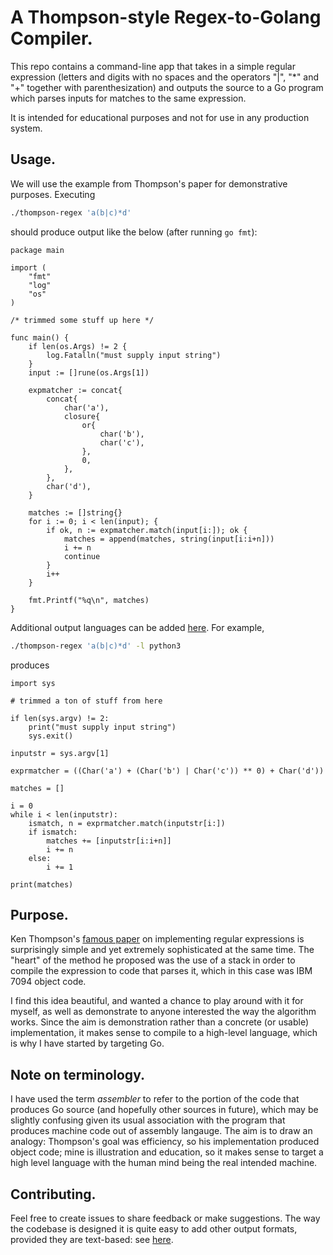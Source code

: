 # A Thompson-style Regex-to-Golang Compiler.

This repo contains a command-line app that takes in a simple regular expression (letters and digits
with no spaces and the operators "|", "&ast;" and "+" together with parenthesization) and outputs
the source to a Go program which parses inputs for matches to the same expression.

It is intended for educational purposes and not for use in any production system.

## Usage.

We will use the example from Thompson's paper for demonstrative purposes. Executing

```bash
./thompson-regex 'a(b|c)*d'
```

should produce output like the below (after running `go fmt`):

```Golang
package main

import (
	"fmt"
	"log"
	"os"
)

/* trimmed some stuff up here */

func main() {
	if len(os.Args) != 2 {
		log.Fatalln("must supply input string")
	}
	input := []rune(os.Args[1])

	expmatcher := concat{
		concat{
			char('a'),
			closure{
				or{
					char('b'),
					char('c'),
				},
				0,
			},
		},
		char('d'),
	}

	matches := []string{}
	for i := 0; i < len(input); {
		if ok, n := expmatcher.match(input[i:]); ok {
			matches = append(matches, string(input[i:i+n]))
			i += n
			continue
		}
		i++
	}

	fmt.Printf("%q\n", matches)
}

```

Additional output languages can be added [here](assembler/). For example,

```bash
./thompson-regex 'a(b|c)*d' -l python3
```

produces

```python3
import sys

# trimmed a ton of stuff from here

if len(sys.argv) != 2:
    print("must supply input string")
    sys.exit()

inputstr = sys.argv[1]

exprmatcher = ((Char('a') + (Char('b') | Char('c')) ** 0) + Char('d'))

matches = []

i = 0
while i < len(inputstr):
    ismatch, n = exprmatcher.match(inputstr[i:])
    if ismatch:
        matches += [inputstr[i:i+n]]
        i += n
    else:
        i += 1

print(matches)
```

## Purpose.

Ken Thompson's [famous paper](https://dl.acm.org/doi/10.1145/363347.363387) on implementing regular
expressions is surprisingly simple and yet extremely sophisticated at the same time.
The "heart" of the method he proposed was the use of a stack in order to compile the expression to
code that parses it, which in this case was IBM 7094 object code.

I find this idea beautiful, and wanted a chance to play around with it for myself, as well as
demonstrate to anyone interested the way the algorithm works. Since the aim is demonstration rather
than a concrete (or usable) implementation, it makes sense to compile to a high-level language,
which is why I have started by targeting Go.

## Note on terminology.

I have used the term _assembler_ to refer to the portion of the code that produces Go source (and
hopefully other sources in future), which may be slightly confusing given its usual association with
the program that produces machine code out of assembly langauge. The aim is to draw an analogy:
Thompson's goal was efficiency, so his implementation produced object code; mine is illustration and
education, so it makes sense to target a high level language with the human mind being the real
intended machine.

## Contributing.

Feel free to create issues to share feedback or make suggestions. The way the codebase is designed
it is quite easy to add other output formats, provided they are text-based: see
[here](assembler/).
